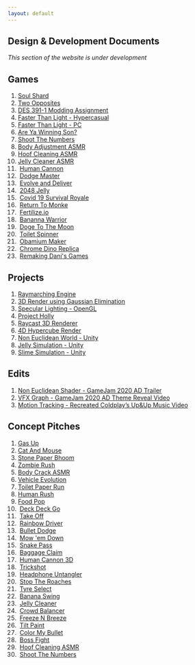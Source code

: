 ```yaml
---
layout: default
---
```

## Design & Development Documents
*This section of the website is under development*
## Games
1. [Soul Shard](https://aniketrajnish.github.io/docs/soulshard)
2. [Two Opposites](https://aniketrajnish.github.io/docs/twoopposites)
3. [DES 391-1 Modding Assignment](https://aniketrajnish.github.io/docs/dma)
4. [Faster Than Light - Hypercasual](https://aniketrajnish.github.io/docs/ftlhc)
5. [Faster Than Light - PC](https://aniketrajnish.github.io/docs/ftlpc)
6. [Are Ya Winning Son?](https://aniketrajnish.github.io/docs/ayws)
7. [Shoot The Numbers](https://aniketrajnish.github.io/docs/stn)
8. [Body Adjustment ASMR](https://aniketrajnish.github.io/docs/baasmr)
9. [Hoof Cleaning ASMR](https://aniketrajnish.github.io/docs/hcasmr)
10. [Jelly Cleaner ASMR](https://aniketrajnish.github.io/docs/jcasmr)
11. &nbsp;[Human Cannon](https://aniketrajnish.github.io/docs/humancannon)
12. &nbsp;[Dodge Master](https://aniketrajnish.github.io/docs/dodge)
13. &nbsp;[Evolve and Deliver](https://aniketrajnish.github.io/docs/end)
14. &nbsp;[2048 Jelly](https://aniketrajnish.github.io/docs/j2048)
15. &nbsp;[Covid 19 Survival Royale](https://aniketrajnish.github.io/docs/c19sr)
16. &nbsp;[Return To Monke](https://aniketrajnish.github.io/docs/r2m)
17. &nbsp;[Fertilize.io](https://aniketrajnish.github.io/docs/fert)
18. &nbsp;[Bananna Warrior](https://aniketrajnish.github.io/docs/bw)
19. &nbsp;[Doge To The Moon](https://aniketrajnish.github.io/docs/d2m)
20. &nbsp;[Toilet Spinner](https://aniketrajnish.github.io/docs/toiletspin)
21. &nbsp;[Obamium Maker](https://aniketrajnish.github.io/docs/obama)
22. &nbsp;[Chrome Dino Replica](https://aniketrajnish.github.io/docs/e404)
23. &nbsp;[Remaking Dani's Games](https://aniketrajnish.github.io/docs/daniremake)

## Projects
1. [Raymarching Engine](https://aniketrajnish.github.io/docs/raymarch)
2. [3D Render using Gaussian Elimination](https://aniketrajnish.github.io/docs/gaussrender)
3. [Specular Lighting - OpenGL](https://aniketrajnish.github.io/docs/specularopengl)
4. [Project Holly](https://aniketrajnish.github.io/docs/holly)
5. [Raycast 3D Renderer](https://aniketrajnish.github.io/docs/raycast3d)
6. [4D Hypercube Render](https://aniketrajnish.github.io/docs/hypercube)
7. [Non Euclidean World - Unity](https://aniketrajnish.github.io/docs/ne)
8. [Jelly Simulation - Unity](https://aniketrajnish.github.io/docs/jelly)
9. [Slime Simulation - Unity](https://aniketrajnish.github.io/docs/slime)

## Edits
1. [Non Euclidean Shader - GameJam 2020 AD Trailer](https://aniketrajnish.github.io/docs/nes)
2. [VFX Graph - GameJam 2020 AD Theme Reveal Video](https://aniketrajnish.github.io/docs/vfxgraph)
3. [Motion Tracking - Recreated Coldplay’s Up&Up Music Video](https://aniketrajnish.github.io/docs/upnup)

## Concept Pitches
1. [Gas Up](files/GasUp.pdf)
2. [Cat And Mouse](files/CatAndMouse.pdf)
3. [Stone Paper Bhoom](files/StonePaperBhoom.pdf)
4. [Zombie Rush](files/ZombieRush.pdf)
5. [Body Crack ASMR](files/BodyCrackASMR.pdf)
6. [Vehicle Evolution](files/VehicleEvolution.pdf)
7. [Toilet Paper Run](files/ToiletPaperRun.pdf)
8. [Human Rush](files/HumanRush.pdf)
9. [Food Pop](files/FoodPop.pdf)
10. &nbsp;[Deck Deck Go](files/DeckDeckGo.pdf)
11. &nbsp;[Take Off](files/TakeOff.pdf)
12. &nbsp;[Rainbow Driver](files/RainbowDriver.pdf)
13. &nbsp;[Bullet Dodge](files/BulletDodge.pdf)
14. &nbsp;[Mow 'em Down](files/MowEmDown.pdf)
15. &nbsp;[Snake Pass](files/SnakePass.pdf)
16. &nbsp;[Baggage Claim](files/BaggageClaim.pdf)
17. &nbsp;[Human Cannon 3D](files/HumanCanon3D.pdf)
18. &nbsp;[Trickshot](files/Trickshot.pdf)
19. &nbsp;[Headphone Untangler](files/HeadphoneUntangler.pdf)
20. &nbsp;[Stop The Roaches](files/StopTheRoaches.pdf)
21. &nbsp;[Tyre Select](files/TyreSelect.pdf)
22. &nbsp;[Banana Swing](files/BananaSwing.pdf)
23. &nbsp;[Jelly Cleaner](files/JellyCleaner.pdf)
24. &nbsp;[Crowd Balancer](files/CrowdBalancer.pdf)
25. &nbsp;[Freeze N Breeze](files/FreezeNBreeze.pdf)
26. &nbsp;[Tilt Paint](files/TiltPaint.pdf)
27. &nbsp;[Color My Bullet](files/ColorMyBullet.pdf)
28. &nbsp;[Boss Fight](files/BossFight.pdf)
29. &nbsp;[Hoof Cleaning ASMR](files/HoofCleaningASMR.pdf)
30. &nbsp;[Shoot The Numbers](files/ShootTheNumbers.pdf)



